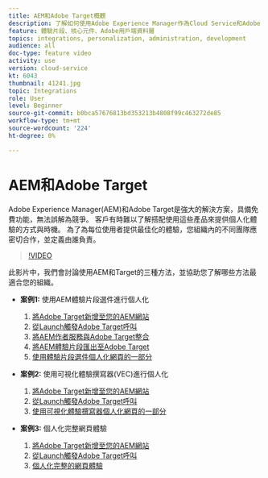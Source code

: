 ```yaml
---
title: AEM和Adobe Target概觀
description: 了解如何使用Adobe Experience Manager作為Cloud Service和Adobe Target來建立和提供個人化體驗。
feature: 體驗片段、核心元件、Adobe用戶端資料層
topics: integrations, personalization, administration, development
audience: all
doc-type: feature video
activity: use
version: cloud-service
kt: 6043
thumbnail: 41241.jpg
topic: Integrations
role: User
level: Beginner
source-git-commit: b0bca57676813bd353213b4808f99c463272de85
workflow-type: tm+mt
source-wordcount: '224'
ht-degree: 0%

---
```



# AEM和Adobe Target

Adobe Experience Manager(AEM)和Adobe Target是強大的解決方案，具備免費功能，無法誤解為競爭。 客戶有時難以了解搭配使用這些產品來提供個人化體驗的方式與時機。 為了為每位使用者提供最佳化的體驗，您組織內的不同團隊應密切合作，並定義由誰負責。

>[!VIDEO](https://video.tv.adobe.com/v/41241?quality=12&learn=on)

此影片中，我們會討論使用AEM和Target的三種方法，並協助您了解哪些方法最適合您的組織。

* __案例1:__ 使用AEM體驗片段選件進行個人化

   1. [將Adobe Target新增至您的AEM網站](./add-target-launch-extension.md)
   1. [從Launch觸發Adobe Target呼叫](./load-and-fire-target.md)
   1. [將AEM作者服務與Adobe Target整合](./setup-aem-target-cloud-service.md)
   1. [將AEM體驗片段匯出至Adobe Target](./export-experience-fragment-target.md)
   1. [使用體驗片段選件個人化網頁的一部分](./create-target-activity.md)

* __案例2:__ 使用可視化體驗撰寫器(VEC)進行個人化

   1. [將Adobe Target新增至您的AEM網站](./add-target-launch-extension.md)
   1. [從Launch觸發Adobe Target呼叫](./load-and-fire-target.md)
   1. [使用可視化體驗撰寫器個人化網頁的一部分](./personalization-using-vec.md)

* __案例3:__ 個人化完整網頁體驗

   1. [將Adobe Target新增至您的AEM網站](./add-target-launch-extension.md)
   1. [從Launch觸發Adobe Target呼叫](./load-and-fire-target.md)
   1. [個人化完整的網頁體驗](./personalization-web-page.md)


